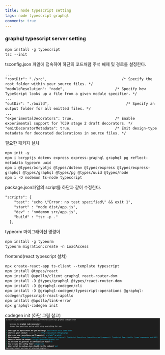 ```yaml
---
title: node typescript setting
tags: node typescript graphql
comments: true
---
```


### graphql typescript server setting

```
npm install -g typescript
tsc --init
```

tsconfig.json 파일에 접속하여 하단의 코드처럼 주석 해제 및 경로를 설정한다.

```
...
"rootDir": "./src",                                  /* Specify the root folder within your source files. */
"moduleResolution": "node",                       /* Specify how TypeScript looks up a file from a given module specifier. */
...
"outDir": "./build",                                   /* Specify an output folder for all emitted files. */
...
"experimentalDecorators": true,                   /* Enable experimental support for TC39 stage 2 draft decorators. */
"emitDecoratorMetadata": true,                    /* Emit design-type metadata for decorated declarations in source files. */
```

필요한 패키지 설치

```
npm init -y
npm i bcryptjs dotenv express express-graphql graphql pg reflect-metadata typeorm uuid
npm i @types/bcryptjs @types/dotenv @types/express @types/express-graphql @types/graphql @types/pg @types/uuid @types/node
npm i -D nodemon ts-node typescript
```

package.json파일의 script를 하단과 같이 수정한다.

```
"scripts": {
    "test": "echo \"Error: no test specified\" && exit 1",
    "start" : "node dist/app.js",
    "dev" : "nodemon src/app.js",
    "build" : "tsc -p ."
  },
```

typeorm 마이그래이션 명령어

```
npm install -g typeorm
typeorm migration:create -n LoadAccess
```

frontend(react typescript 설치)
```
npx create-react-app ts-client --template typescript
npm install @types/react
npm install @apollo/client graphql react-router-dom
npm install -D @types/graphql @types/react-router-dom
npm install -D @graphql-codegen/cli
npm install -D @graphql-codegen/typescript-operations @graphql-codegen/typescript-react-apollo
npm install @apollo/link-error
npx graphql-codegen init
```


codegen init (하단 그림 참고)
![alt text](/assets/img/codegen-init.png "...")

